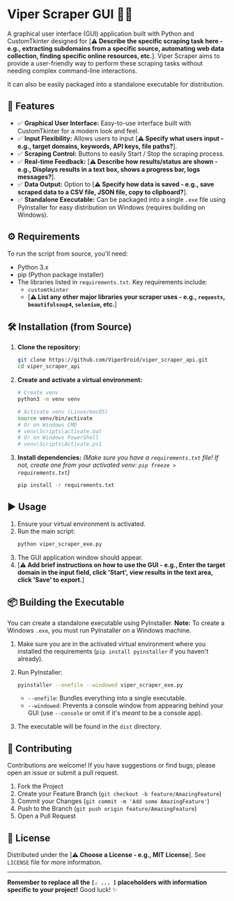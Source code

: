 # Viper Scraper GUI 🐍✨

A graphical user interface (GUI) application built with Python and CustomTkinter designed for [**⚠️ Describe the specific scraping task here - e.g., extracting subdomains from a specific source, automating web data collection, finding specific online resources, etc.**]. Viper Scraper aims to provide a user-friendly way to perform these scraping tasks without needing complex command-line interactions.

It can also be easily packaged into a standalone executable for distribution.



## 🚀 Features

*   ✅ **Graphical User Interface:** Easy-to-use interface built with CustomTkinter for a modern look and feel.
*   ✅ **Input Flexibility:** Allows users to input [**⚠️ Specify what users input - e.g., target domains, keywords, API keys, file paths?**].
*   ✅ **Scraping Control:** Buttons to easily Start / Stop the scraping process.
*   ✅ **Real-time Feedback:** [**⚠️ Describe how results/status are shown - e.g., Displays results in a text box, shows a progress bar, logs messages?**].
*   ✅ **Data Output:** Option to [**⚠️ Specify how data is saved - e.g., save scraped data to a CSV file, JSON file, copy to clipboard?**].
*   ✅ **Standalone Executable:** Can be packaged into a single `.exe` file using PyInstaller for easy distribution on Windows (requires building on Windows).

## ⚙️ Requirements

To run the script from source, you'll need:

*   Python 3.x
*   pip (Python package installer)
*   The libraries listed in `requirements.txt`. Key requirements include:
    *   `customtkinter`
    *   [**⚠️ List any other major libraries your scraper uses - e.g., `requests`, `beautifulsoup4`, `selenium`, etc.**]

## 🛠️ Installation (from Source)

1.  **Clone the repository:**
    ```bash
    git clone https://github.com/ViperDroid/viper_scraper_api.git
    cd viper_scraper_api
    ```
2.  **Create and activate a virtual environment:**
    ```bash
    # Create venv
    python3 -m venv venv

    # Activate venv (Linux/macOS)
    source venv/bin/activate
    # Or on Windows CMD
    # venv\Scripts\activate.bat
    # Or on Windows PowerShell
    # venv\Scripts\Activate.ps1
    ```
3.  **Install dependencies:**
    *(Make sure you have a `requirements.txt` file! If not, create one from your activated venv: `pip freeze > requirements.txt`)*
    ```bash
    pip install -r requirements.txt
    ```

## ▶️ Usage

1.  Ensure your virtual environment is activated.
2.  Run the main script:
    ```bash
    python viper_scraper_exe.py
    ```
3.  The GUI application window should appear.
4.  [**⚠️ Add brief instructions on how to use the GUI - e.g., Enter the target domain in the input field, click 'Start', view results in the text area, click 'Save' to export.**]

## 📦 Building the Executable

You can create a standalone executable using PyInstaller. **Note:** To create a Windows `.exe`, you must run PyInstaller on a Windows machine.

1.  Make sure you are in the activated virtual environment where you installed the requirements (`pip install pyinstaller` if you haven't already).
2.  Run PyInstaller:
    ```bash
    pyinstaller --onefile --windowed viper_scraper_exe.py
    ```
    *   `--onefile`: Bundles everything into a single executable.
    *   `--windowed`: Prevents a console window from appearing behind your GUI (use `--console` or omit if it's *meant* to be a console app).

3.  The executable will be found in the `dist` directory.

## 🤝 Contributing

Contributions are welcome! If you have suggestions or find bugs, please open an issue or submit a pull request.

1.  Fork the Project
2.  Create your Feature Branch (`git checkout -b feature/AmazingFeature`)
3.  Commit your Changes (`git commit -m 'Add some AmazingFeature'`)
4.  Push to the Branch (`git push origin feature/AmazingFeature`)
5.  Open a Pull Request

## 📜 License

Distributed under the [**⚠️ Choose a License - e.g., MIT License**]. See `LICENSE` file for more information.

---

**Remember to replace all the `[⚠️ ... ]` placeholders with information specific to your project!** Good luck! ✨

